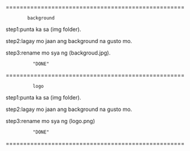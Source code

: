 ===================================================

            background

step1:punta ka sa (img folder).

step2:lagay mo jaan ang background na gusto mo.

step3:rename mo sya ng (backgroud.jpg).
             
              "DONE"
===================================================

              logo

step1:punta ka sa (img folder).

step2:lagay mo jaan ang background na gusto mo.

step3:rename mo sya ng (logo.png)
          
              "DONE"
===================================================